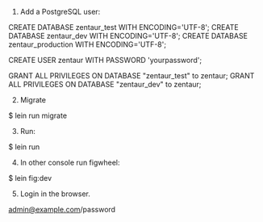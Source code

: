

1) Add a PostgreSQL user:

CREATE DATABASE zentaur_test WITH ENCODING='UTF-8';
CREATE DATABASE zentaur_dev WITH ENCODING='UTF-8';
CREATE DATABASE zentaur_production WITH ENCODING='UTF-8';

CREATE USER zentaur WITH PASSWORD 'yourpassword';

GRANT ALL PRIVILEGES ON DATABASE "zentaur_test" to zentaur;
GRANT ALL PRIVILEGES ON DATABASE "zentaur_dev" to zentaur;

2) Migrate

$ lein run migrate

3) Run:

$ lein run

4) In other console run figwheel:

$ lein fig:dev

5) Login in the browser.

admin@example.com/password
